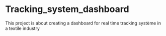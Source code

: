 # Tracking_system_dashboard
This project is about creating a dashboard for real time tracking système in a textile industry
